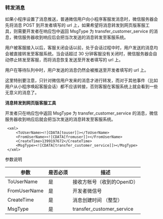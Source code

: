 <!-- https://mp.weixin.qq.com/debug/wxadoc/dev/api/custommsg/trans.html -->

### 转发消息

如果小程序设置了消息推送，普通微信用户向小程序客服发消息时，微信服务器会先将消息 POST 到开发者填写的 url 上，如果希望将消息转发到网页版客服工具，则需要开发者在响应包中返回 MsgType 为 transfer\_customer\_service 的消息，微信服务器收到响应后会把当次发送的消息转发至客服系统。

用户被客服接入以后，客服关闭会话以前，处于会话过程中时，用户发送的消息均会被直接转发至客服系统。当会话超过 30 分钟客服没有关闭时，微信服务器会自动停止转发至客服，而将消息恢复发送至开发者填写的 url 上。

用户在等待队列中时，用户发送的消息仍然会被推送至开发者填写的 url 上。

这里特别要注意，只针对微信用户发来的消息才进行转发，而对于其他事件（比如用户从小程序唤起客服会话）都不应该转接，否则客服在客服系统上就会看到一些无意义的消息了。

**消息转发到网页版客服工具**

开发者只在响应包中返回 MsgType 为 transfer\_customer\_service 的消息，微信服务器收到响应后就会把当次发送的消息转发至客服系统。

     <xml>
         <ToUserName><![CDATA[touser]]></ToUserName>
         <FromUserName><![CDATA[fromuser]]></FromUserName>
         <CreateTime>1399197672</CreateTime>
         <MsgType><![CDATA[transfer_customer_service]]></MsgType>
     </xml>
    

参数说明

  参数           | 是否必须|  描述                        
-----------------|---------|------------------------------
  ToUserName     |  是     |  接收方帐号（收到的OpenID）  
  FromUserName   |  是     |  开发者微信号                
  CreateTime     |  是     |  消息创建时间 （整型）       
  MsgType        |  是     |  transfer_customer_service   
